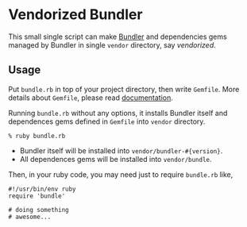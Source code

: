 Vendorized Bundler
==================

This small single script can make [Bundler](http://gembundler.com/) and dependencies gems
managed by Bundler in single `vendor` directory, say *vendorized*.

Usage
-----

Put `bundle.rb` in top of your project directory, then write `Gemfile`. More details about `Gemfile`, please read [documentation](http://gembundler.com/man/gemfile.5.html).

Running `bundle.rb` without any options, it installs Bundler itself and dependences gems defined in `Gemfile` into `vendor` directory.

    % ruby bundle.rb

 *  Bundler itself will be installed into `vendor/bundler-#{version}`.
 *  All dependences gems will be installed into `vendor/bundle`.

Then, in your ruby code, you may need just to require `bundle.rb` like,

    #!/usr/bin/env ruby
    require 'bundle'
     
    # doing something
    # awesome...
